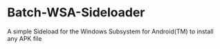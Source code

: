 # Batch-WSA-Sideloader
A simple Sideload for the Windows Subsystem for Android(TM) to install any APK file
